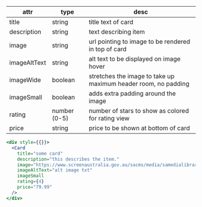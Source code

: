 | attr         | type         | desc                                                           |
| ------------ | ------------ | -------------------------------------------------------------- |
| title        | string       | title text of card                                             |
| description  | string       | text describing item                                           |
| image        | string       | url pointing to image to be rendered in top of card            |
| imageAltText | string       | alt text to be displayed on image hover                        |
| imageWide    | boolean      | stretches the image to take up maximum header room, no padding |
| imageSmall   | boolean      | adds extra padding around the image                            |
| rating       | number (0-5) | number of stars to show as colored for rating view             |
| price        | string       | price to be shown at bottom of card                            |

```jsx
<div style={{}}>
  <Card
    title="some card"
    description="this describes the item."
    image="https://www.screenaustralia.gov.au/sacms/media/samedialibrary/screenguide/titles/tid33797-mountain/tid33797-web/tid33797-mountain-001-hero.jpg"
    imageAltText="alt image txt"
    imageSmall
    rating={4}
    price="79.99"
  />
</div>
```
